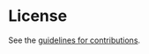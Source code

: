 # License

See the
[guidelines for contributions](https://github.com/chris-wood/draft-wiggers-tls-kemtls/blob/master/CONTRIBUTING.md).
